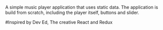 A simple music player application that uses static data. The application is build from scratch, including the player itself, buttons and slider.

#Inspired by Dev Ed, The creative React and Redux
